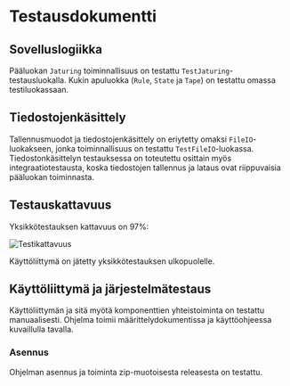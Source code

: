 # Testausdokumentti

## Sovelluslogiikka

Pääluokan ```Jaturing``` toiminnallisuus on testattu ```TestJaturing```-testausluokalla. Kukin apuluokka (```Rule```, ```State``` ja ```Tape```) on testattu omassa testiluokassaan.

## Tiedostojenkäsittely

Tallennusmuodot ja tiedostojenkäsittely on eriytetty omaksi ```FileIO```-luokakseen, jonka toiminnallisuus on testattu ```TestFileIO```-luokassa. Tiedostonkäsittelyn testauksessa on toteutettu osittain myös integraatiotestausta, koska tiedostojen tallennus ja lataus ovat riippuvaisia pääluokan toiminnasta.

## Testauskattavuus

Yksikkötestauksen kattavuus on 97%:

![Testikattavuus](coverage-report.png)

Käyttöliittymä on jätetty yksikkötestauksen ulkopuolelle.

## Käyttöliittymä ja järjestelmätestaus

Käyttöliittymän ja sitä myötä komponenttien yhteistoiminta on testattu manuaalisesti. Ohjelma toimii määrittelydokumentissa ja käyttöohjeessa kuvaillulla tavalla.

### Asennus

Ohjelman asennus ja toiminta zip-muotoisesta releasesta on testattu.
